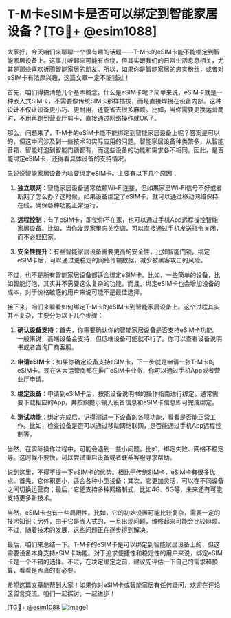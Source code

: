 # T-M卡eSIM卡是否可以绑定到智能家居设备？[[TG💪+ @esim1088](https://t.me/s/esim1088)]

大家好，今天咱们来聊聊一个很有趣的话题——T-M卡的eSIM卡能不能绑定到智能家居设备上。这事儿听起来可能有点绕，但其实跟我们的日常生活息息相关，尤其是那些喜欢折腾智能家居的朋友。所以，如果你是智能家居的忠实粉丝，或者对eSIM卡有浓厚兴趣，这篇文章一定不能错过！

首先，咱们得搞清楚几个基本概念。什么是eSIM卡呢？简单来说，eSIM卡就是一种嵌入式SIM卡，不需要像传统SIM卡那样插拔，而是直接焊接在设备内部。这种设计不仅让设备更小巧、更耐用，还能省去很多麻烦。比如，当你需要更换运营商时，不用再跑到营业厅剪卡，直接通过网络操作就OK了。

那么，问题来了，T-M卡的eSIM卡能不能绑定到智能家居设备上呢？答案是可以的，但这中间涉及到一些技术和实际应用的问题。智能家居设备种类繁多，从智能音箱、智能灯泡到智能门锁都有，而这些设备的功能和需求各不相同。因此，是否能绑定eSIM卡，还得看具体设备的支持情况。

先说说智能家居设备为啥要绑定eSIM卡。主要有以下几个原因：

1. **独立联网**：智能家居设备通常依赖Wi-Fi连接，但如果家里Wi-Fi信号不好或者断网了怎么办？这时候，如果设备绑定了eSIM卡，就可以通过移动网络保持在线，确保各种功能正常运行。
   
2. **远程控制**：有了eSIM卡，即使你不在家，也可以通过手机App远程操控智能家居设备。比如，当你发现家里忘关空调，可以直接通过手机发送指令关闭，而不必赶回家。

3. **安全性提升**：有些智能家居设备需要更高的安全性，比如智能门锁。绑定eSIM卡后，可以通过更稳定的网络传输数据，减少被黑客攻击的风险。

不过，也不是所有智能家居设备都适合绑定eSIM卡。比如，一些简单的设备，比如智能灯泡，其实并不需要这么复杂的功能。而且，绑定eSIM卡也会增加设备的成本，对于价格敏感的用户来说可能不是最佳选择。

接下来，咱们来看看如何绑定T-M卡的eSIM卡到智能家居设备上。这个过程其实并不复杂，主要分为以下几个步骤：

1. **确认设备支持**：首先，你需要确认你的智能家居设备是否支持eSIM卡功能。一般来说，高端设备会支持，但低端设备可能就不行了。你可以查看设备说明书或者咨询厂商客服。

2. **申请eSIM卡**：如果你确定设备支持eSIM卡，下一步就是申请一张T-M卡的eSIM卡。现在各大运营商都在推广eSIM卡业务，你可以通过手机App或者营业厅申请。

3. **绑定设备**：申请到eSIM卡后，按照设备说明书的操作指南进行绑定。通常需要下载相应的App，并按照提示输入设备信息和eSIM卡信息即可完成绑定。

4. **测试功能**：绑定完成后，记得测试一下设备的各项功能，看看是否能正常工作。比如，检查设备是否可以通过移动网络联网，是否能通过手机App远程控制等。

当然，在实际操作过程中，可能会遇到一些小问题。比如，绑定失败、网络不稳定等。这时候不要慌，可以尝试重启设备或者联系客服寻求帮助。

说到这里，不得不提一下eSIM卡的优势。相比于传统SIM卡，eSIM卡有很多优点。首先，它体积更小，适合各种小型设备；其次，它更加灵活，可以在不同设备之间切换运营商；最后，它还支持多种网络制式，比如4G、5G等，未来还有可能支持更多新技术。

当然，eSIM卡也有一些局限性。比如，它的初始设置可能比较复杂，需要一定的技术知识；另外，由于它是嵌入式的，一旦出现问题，维修起来可能会比较麻烦。不过，随着技术的发展，这些问题正在逐步得到解决。

最后，咱们来总结一下。T-M卡的eSIM卡是可以绑定到智能家居设备上的，但这需要设备本身支持eSIM卡功能。对于追求便捷性和稳定性的用户来说，绑定eSIM卡是一个不错的选择。不过，在决定绑定之前，建议先评估一下自己的需求和预算，看看是否真的有必要。

希望这篇文章能帮到大家！如果你对eSIM卡或智能家居有任何疑问，欢迎在评论区留言交流。咱们一起探讨，一起进步！

[[TG💪+ @esim1088](https://t.me/s/esim1088) ![Image](https://i.postimg.cc/4NQfJmqS/Snipaste-2025-05-13-00-14-12.png)]